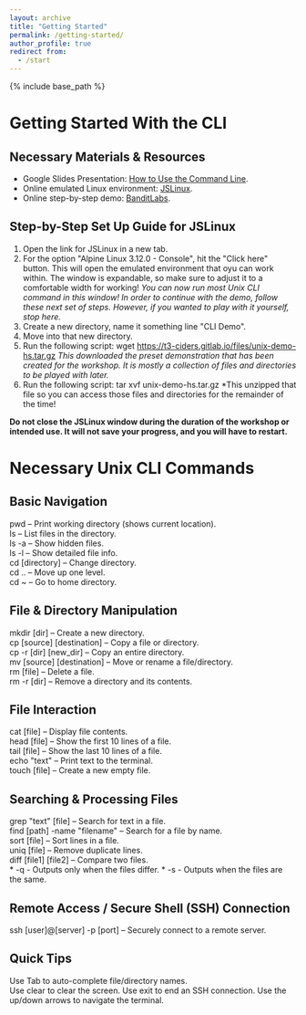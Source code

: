 ```yaml
---
layout: archive
title: "Getting Started"
permalink: /getting-started/
author_profile: true
redirect from:
  - /start
---
```


{% include base_path %}

Getting Started With the CLI
======

Necessary Materials & Resources
------
* Google Slides Presentation: [How to Use the Command Line](https://docs.google.com/presentation/d/17vu6vvsbNUQ65irCu921e1luyEiU92aWmMy_3Yjzrxc/edit?usp=sharing).
* Online emulated Linux environment: [JSLinux](https://bellard.org/jslinux/).
* Online step-by-step demo: [BanditLabs](https://overthewire.org/wargames/bandit/).


Step-by-Step Set Up Guide for JSLinux
------
1. Open the link for JSLinux in a new tab.
2. For the option "Alpine Linux 3.12.0 - Console", hit the "Click here" button. This will open the emulated environment that oyu can work within. The window is expandable, so make sure to adjust it to a comfortable width for working!
*You can now run most Unix CLI command in this window! In order to continue with the demo, follow these next set of steps. However, if you wanted to play with it yourself, stop here.*
3. Create a new directory, name it something line "CLI Demo".
4. Move into that new directory.
5. Run the following script:
	wget https://t3-ciders.gitlab.io/files/unix-demo-hs.tar.gz
*This downloaded the preset demonstration that has been created for the workshop. It is mostly a collection of files and directories to be played with later.*
6. Run the following script:
	tar xvf unix-demo-hs.tar.gz
*This unzipped that file so you can access those files and directories for the remainder of the time!

**Do not close the JSLinux window during the duration of the workshop or intended use. It will not save your progress, and you will have to restart.**


Necessary Unix CLI Commands
======

Basic Navigation
------
pwd – Print working directory (shows current location).  
ls – List files in the directory.  
ls -a – Show hidden files.  
ls -l – Show detailed file info.  
cd [directory] – Change directory.  
cd .. – Move up one level.  
cd ~ – Go to home directory.  


File & Directory Manipulation
------
mkdir [dir] – Create a new directory.  
cp [source] [destination] – Copy a file or directory.  
cp -r [dir] [new_dir] – Copy an entire directory.  
mv [source] [destination] – Move or rename a file/directory.  
rm [file] – Delete a file.  
rm -r [dir] – Remove a directory and its contents.  


File Interaction
------
cat [file] – Display file contents.  
head [file] – Show the first 10 lines of a file.  
tail [file] – Show the last 10 lines of a file.  
echo "text" – Print text to the terminal.  
touch [file] – Create a new empty file.  


Searching & Processing Files
------
grep "text" [file] – Search for text in a file.  
find [path] -name "filename" – Search for a file by name.  
sort [file] – Sort lines in a file.  
uniq [file] – Remove duplicate lines.  
diff [file1] [file2] – Compare two files.  
	* -q - Outputs only when the files differ.
	* -s - Outputs when the files are the same.


Remote Access / Secure Shell (SSH) Connection
------
ssh [user]@[server] -p [port] – Securely connect to a remote server.  


Quick Tips
------
Use Tab to auto-complete file/directory names.  
Use clear to clear the screen.
Use exit to end an SSH connection.
Use the up/down arrows to navigate the terminal.

